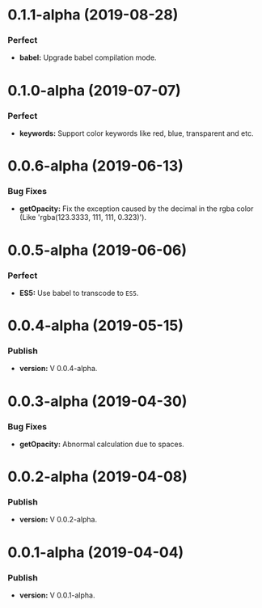 # 0.1.1-alpha (2019-08-28)

### Perfect

-   **babel:** Upgrade babel compilation mode.

# 0.1.0-alpha (2019-07-07)

### Perfect

-   **keywords:** Support color keywords like red, blue, transparent and etc.

# 0.0.6-alpha (2019-06-13)

### Bug Fixes

-   **getOpacity:** Fix the exception caused by the decimal in the rgba color (Like 'rgba(123.3333, 111, 111, 0.323)').

# 0.0.5-alpha (2019-06-06)

### Perfect

-   **ES5:** Use babel to transcode to `ES5`.

# 0.0.4-alpha (2019-05-15)

### Publish

-   **version:** V 0.0.4-alpha.

# 0.0.3-alpha (2019-04-30)

### Bug Fixes

-   **getOpacity:** Abnormal calculation due to spaces.

# 0.0.2-alpha (2019-04-08)

### Publish

-   **version:** V 0.0.2-alpha.

# 0.0.1-alpha (2019-04-04)

### Publish

-   **version:** V 0.0.1-alpha.
